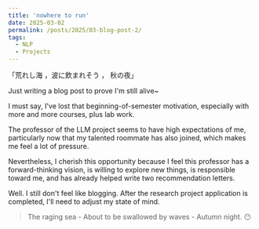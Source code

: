 ```yaml
---
title: 'nowhere to run'
date: 2025-03-02
permalink: /posts/2025/03-blog-post-2/
tags:
  - NLP
  - Projects
---
```


「荒れし海 ，波に飲まれそう ， 秋の夜」

Just writing a blog post to prove I'm still alive~

I must say, I've lost that beginning-of-semester motivation, especially with more and more courses, plus lab work.

The professor of the LLM project seems to have high expectations of me, particularly now that my talented roommate has also joined, which makes me feel a lot of pressure.

Nevertheless, I cherish this opportunity because I feel this professor has a forward-thinking vision, is willing to explore new things, is responsible toward me, and has already helped write two recommendation letters.

Well. I still don't feel like blogging. After the research project application is completed, I'll need to adjust my state of mind.

> The raging sea  -   About to be swallowed by waves  -   Autumn night. 😶
